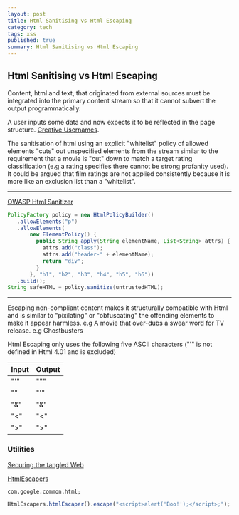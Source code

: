```yaml
---
layout: post
title: Html Sanitising vs Html Escaping
category: tech
tags: xss
published: true
summary: Html Sanitising vs Html Escaping
---
```


## Html Sanitising vs Html Escaping

Content, html and text, that originated from external sources must be integrated into the primary content stream so that it cannot subvert the output programmatically.

A user inputs some data and now expects it to be reflected in the page structure. [Creative Usernames](https://labs.spotify.com/2013/06/18/creative-usernames).

The sanitisation of html using an explicit "whitelist" policy of allowed elements "cuts" out unspecified elements from the stream similar to the requirement that a movie is "cut" down to match a target rating classification (e.g a rating specifies there cannot be strong profanity used). It could be argued that film ratings are not applied consistently because it is more like an exclusion list than a "whitelist".

---

[OWASP Html Sanitizer](https://www.owasp.org/index.php/OWASP_Java_HTML_Sanitizer_Project#tab=Main)

~~~ java
PolicyFactory policy = new HtmlPolicyBuilder()
   .allowElements("p")
   .allowElements(
       new ElementPolicy() {
         public String apply(String elementName, List<String> attrs) {
           attrs.add("class");
           attrs.add("header-" + elementName);
           return "div";
         }
       }, "h1", "h2", "h3", "h4", "h5", "h6"))
   .build();
String safeHTML = policy.sanitize(untrustedHTML);
~~~

---

Escaping non-compliant content makes it structurally compatible with Html and is similar to "pixilating" or "obfuscating" the offending elements to make it appear harmless.
e.g A movie that over-dubs a swear word for TV release. e.g Ghostbusters

Html Escaping only uses the following five ASCII characters ("&apos;" is not defined in Html 4.01 and is excluded)

|Input  | Output
|-------|----------
| "'"   | "&quot;" |
| "\"   |"&#39;"   |
| "&"   | "&amp;"  |
| "<"   | "&lt;"   |
| ">"   | "&gt;"   |

### Utilities

[Securing the tangled Web](http://queue.acm.org/detail.cfm?id=2663760)

[HtmlEscapers](http://docs.guava-libraries.googlecode.com/git/javadoc/com/google/common/html/HtmlEscapers.html)

~~~
com.google.common.html;
~~~

~~~ javascript
HtmlEscapers.htmlEscaper().escape("<script>alert('Boo!');</script>;");
~~~
